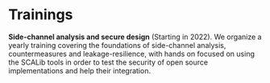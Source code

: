 # Trainings


**Side-channel analysis and secure design**
(Starting in 2022). We organize a yearly training covering the foundations of
side-channel analysis, countermeasures and leakage-resilience,
with hands on focused on using the SCALib tools in order to test
the security of open source implementations and help their integration.
